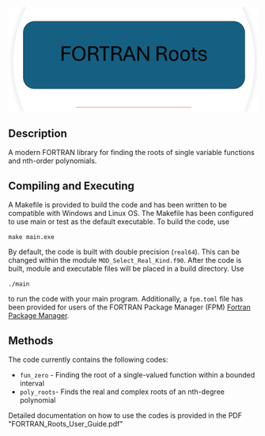 ![FORTRAN-roots](media/logo.png)

## Description
A modern FORTRAN library for finding the roots of single variable functions and nth-order polynomials.

## Compiling and Executing
A Makefile is provided to build the code and has been written to be compatible with Windows and Linux OS. The Makefile has been configured to use main or test as the default executable. To build the code, use
```
make main.exe
```
By default, the code is built with double precision (`real64`). This can be changed within the module `MOD_Select_Real_Kind.f90`. After the code is built, module and executable files will be placed in a build directory. Use
````
./main
````
to run the code with your main program. Additionally, a `fpm.toml` file has been provided for users of the FORTRAN Package Manager (FPM) [Fortran Package Manager](https://github.com/fortran-lang/fpm).

## Methods
The code currently contains the following codes:
- `fun_zero` - Finding the root of a single-valued function within a bounded interval
- `poly_roots`- Finds the real and complex roots of an nth-degree polynomial

Detailed documentation on how to use the codes is provided in the PDF "FORTRAN_Roots_User_Guide.pdf" 



